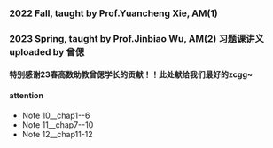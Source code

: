 ### 2022 Fall, taught by Prof.Yuancheng Xie, AM(1)
### 2023 Spring, taught by Prof.Jinbiao Wu, AM(2) 习题课讲义 uploaded by 曾偲
#### 特别感谢23春高数助教曾偲学长的贡献！！此处献给我们最好的zcgg~
#### attention
 - Note 10__chap1--6
 - Note 11__chap7--10
 - Note 12__chap11-12
